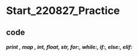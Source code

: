 # Start_220827_Practice
## code
##### print , map , int, float, str, for:, while:, if:, else:, elif:
